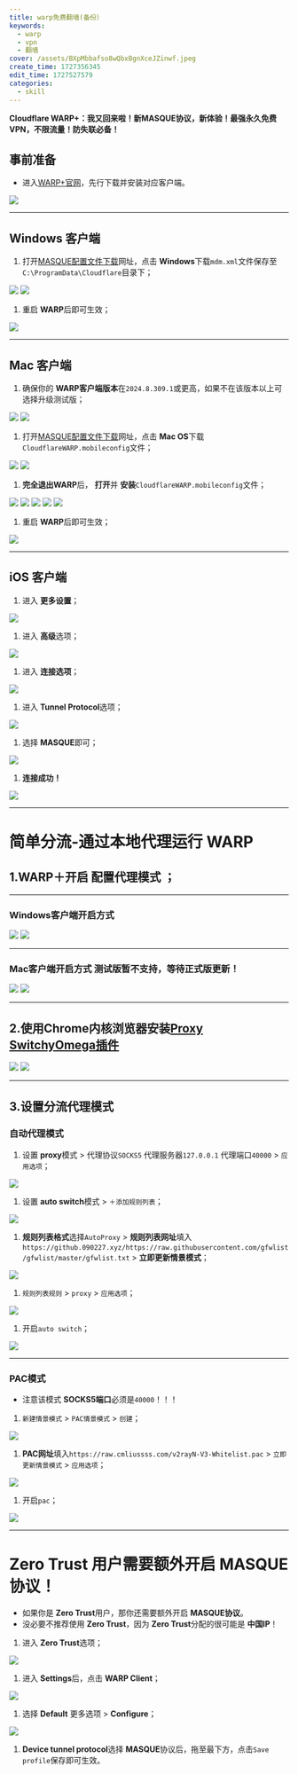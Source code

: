 ```yaml
---
title: warp免费翻墙(备份）
keywords:
  - warp
  - vpn
  - 翻墙
cover: /assets/BXpMbbafso8wQbxBgnXceJZinwf.jpeg
create_time: 1727356345
edit_time: 1727527579
categories:
  - skill
---
```



 **Cloudflare WARP+：我又回来啦！新MASQUE协议，新体验！最强永久免费VPN，不限流量！防失联必备！**

##  **事前准备**

- 进入[WARP+官网](https://one.one.one.one/zh-Hans/)，先行下载并安装对应客户端。

<img src="/assets/QAEQbCZTXo6lj1xCYwPce7UnnPc.png" src-width="882" class="markdown-img" src-height="730"/>

---

##  **Windows 客户端**

1. 打开[MASQUE配置文件下载](https://warp-masque.cmliussss.com/)网址，点击 **Windows**下载`mdm.xml`文件保存至`C:\ProgramData\Cloudflare`目录下；

<img src="/assets/QiXBbEjCcohN4jxvGsDcAvzunzf.jpeg" src-width="957" class="markdown-img" src-height="934"/>

<img src="/assets/XjwjbN1kLo91w0xRrg2clwBenQe.png" src-width="1045" class="markdown-img" src-height="649"/>

1. 重启 **WARP**后即可生效；

<img src="/assets/NlLGbKrQ2o1cEHxAaKKczqDAnuf.png" src-width="431" class="markdown-img" src-height="557"/>

---

##  **Mac 客户端**

1. 确保你的 **WARP客户端版本**在`2024.8.309.1`或更高，如果不在该版本以上可选择升级测试版；

<img src="/assets/F9UXbdXV6oRbWrxD7xEctV0QnWf.png" src-width="712" class="markdown-img" src-height="507"/>

<img src="/assets/DopjbmbQDoJtUixq9IVckn0wn7f.png" src-width="729" class="markdown-img" src-height="547"/>

1. 打开[MASQUE配置文件下载](https://warp-masque.cmliussss.com/)网址，点击 **Mac OS**下载`CloudflareWARP.mobileconfig`文件；

<img src="/assets/N1kUbDAfZokmIBxPAc8cLpgynjf.jpeg" src-width="816" class="markdown-img" src-height="822"/>

<img src="/assets/JTC5bodt5oiHlyxuYL1cfU5Unbg.png" src-width="464" class="markdown-img" src-height="152"/>

1.  **完全退出WARP**后， **打开**并 **安装**`CloudflareWARP.mobileconfig`文件；

<img src="/assets/EWwvbeshUohmaOxq3qUc150knjc.png" src-width="456" class="markdown-img" src-height="473"/>

<img src="/assets/MCm2bZBHvo6EzfxaxDPcOIhCnHc.png" src-width="911" class="markdown-img" src-height="587"/>

<img src="/assets/DtwAbXKrbob5eNxiaWqctMASnud.png" src-width="677" class="markdown-img" src-height="193"/>

<img src="/assets/WY7IbwGrhoFKHkxf1WBcAadKnNh.png" src-width="675" class="markdown-img" src-height="196"/>

<img src="/assets/MmztbuNb0ovPtcxK4GBcC5yPnCe.png" src-width="689" class="markdown-img" src-height="455"/>

1. 重启 **WARP**后即可生效；

<img src="/assets/XgsHbjdm6oQGPWxOFbFcstT2n1b.png" src-width="369" class="markdown-img" src-height="442"/>

---

##  **iOS 客户端**

1. 进入 **更多设置**；

<img src="/assets/BgYcbLyMvozU1sxRCgHcKcOenuf.png" src-width="387" class="markdown-img" src-height="648"/>

1. 进入 **高级**选项；

<img src="/assets/Nsc6b6SI0oxR81xK1HxcNzLunOd.png" src-width="382" class="markdown-img" src-height="653"/>

1. 进入 **连接选项**；

<img src="/assets/Yvn8bhcR4oMCYpxEC1DcTfc9nud.png" src-width="385" class="markdown-img" src-height="656"/>

1. 进入 **Tunnel Protocol**选项；

<img src="/assets/Q41bbXY2JosrwCx2FV4cQ93jndh.png" src-width="377" class="markdown-img" src-height="646"/>

1. 选择 **MASQUE**即可；

<img src="/assets/NW7vbblXRoTtKoxg0T6cclR4npe.png" src-width="377" class="markdown-img" src-height="420"/>

1.  **连接成功！**

<img src="/assets/EBkDbJSrdo3knCxdr49cv0oXn5b.png" src-width="374" class="markdown-img" src-height="639"/>

---

#  **简单分流-通过本地代理运行 WARP**

##  **1.WARP＋开启** **配置代理模式** **；**

---

###  **Windows客户端开启方式**

<img src="/assets/WegibHAnRoRqSMxylS7c9F9pntb.png" src-width="1012" class="markdown-img" src-height="654"/>

<img src="/assets/BB1lbqV49oUtppx9RJfcLZN7nib.gif" src-width="1" class="markdown-img" src-height="1"/>

---

###  **Mac客户端开启方式**  **测试版暂不支持，等待正式版更新！**

<img src="/assets/BpX0bgydHoZ16DxLyNjcoxaYnxd.gif" src-width="1" class="markdown-img" src-height="1"/>

<img src="/assets/YtTJbirUnoQXS9xfWnicewdBnRg.gif" src-width="1" class="markdown-img" src-height="1"/>

---

##  **2.使用Chrome内核浏览器安装**[Proxy SwitchyOmega插件](https://chromewebstore.google.com/detail/Proxy%20SwitchyOmega/padekgcemlokbadohgkifijomclgjgif)

<img src="/assets/McaWbJk6UouYouxIqoFc2k7Pn3c.gif" src-width="1" class="markdown-img" src-height="1"/>

<img src="/assets/Xe4fbpJgYorPVVxBSSBcyrzGnGg.gif" src-width="1" class="markdown-img" src-height="1"/>

---

##  **3.设置分流代理模式**

###  **自动代理模式**

1. 设置 **proxy**模式 &gt; 代理协议`SOCKS5` 代理服务器`127.0.0.1` 代理端口`40000` &gt; `应用选项`；

<img src="/assets/Vyg3bsZtgoc7npx6WCJcn6zanxc.gif" src-width="1" class="markdown-img" src-height="1"/>

1. 设置 **auto switch**模式 &gt; `＋添加规则列表`；

<img src="/assets/UxCYbI9zaoe4yvxPfaYckzzdn6d.gif" src-width="1" class="markdown-img" src-height="1"/>

1.  **规则列表格式**选择`AutoProxy` &gt;  **规则列表网址**填入`https://github.090227.xyz/https://raw.githubusercontent.com/gfwlist/gfwlist/master/gfwlist.txt` &gt;  **立即更新情景模式**；

<img src="/assets/VWbfbhjPvoh7CqxioTIcYkD9nDg.gif" src-width="1" class="markdown-img" src-height="1"/>

1. `规则列表规则` &gt; `proxy` &gt; `应用选项`；

<img src="/assets/KWRobhGcEoqmi3x67izcUZd0n5S.gif" src-width="1" class="markdown-img" src-height="1"/>

1. 开启`auto switch`；

<img src="/assets/Qpldbll9VoWHDmxS61tcI85MnKe.gif" src-width="1" class="markdown-img" src-height="1"/>

---

###  **PAC模式**

- 注意该模式 **SOCKS5端口**必须是`40000`！！！

1. `新建情景模式` &gt; `PAC情景模式` &gt; `创建`；

<img src="/assets/N4TlbNFJ5o0eRkx3R0nctrhIn5e.gif" src-width="1" class="markdown-img" src-height="1"/>

1.  **PAC网址**填入`https://raw.cmliussss.com/v2rayN-V3-Whitelist.pac` &gt; `立即更新情景模式` &gt; `应用选项`；

<img src="/assets/Ef1MbyKU2oEoUsx5nTtcFVZ2nTh.gif" src-width="1" class="markdown-img" src-height="1"/>

1. 开启`pac`；

<img src="/assets/Y9JgbCLHgoHI3zxjm5dc3PEsnwh.gif" src-width="1" class="markdown-img" src-height="1"/>

---

#  **Zero Trust**  **用户需要额外开启**  **MASQUE协议！**

- 如果你是 **Zero Trust**用户，那你还需要额外开启 **MASQUE协议**。
- 没必要不推荐使用 **Zero Trust**，因为 **Zero Trust**分配的很可能是 **中国IP**！

1. 进入 **Zero Trust**选项；

<img src="/assets/OagtbwdbyoBZDWxtUcXcwdi0nbg.gif" src-width="1" class="markdown-img" src-height="1"/>

1. 进入 **Settings**后，点击 **WARP Client**；

<img src="/assets/N4jXbkg2KoNJhIxbj2Rc9IWin41.gif" src-width="1" class="markdown-img" src-height="1"/>

1. 选择 **Default** 更多选项 &gt;  **Configure**；

<img src="/assets/RNvibdYUhocu3SxNsh7cfZjQnud.gif" src-width="1" class="markdown-img" src-height="1"/>

1.  **Device tunnel protocol**选择 **MASQUE**协议后，拖至最下方，点击`Save profile`保存即可生效。

